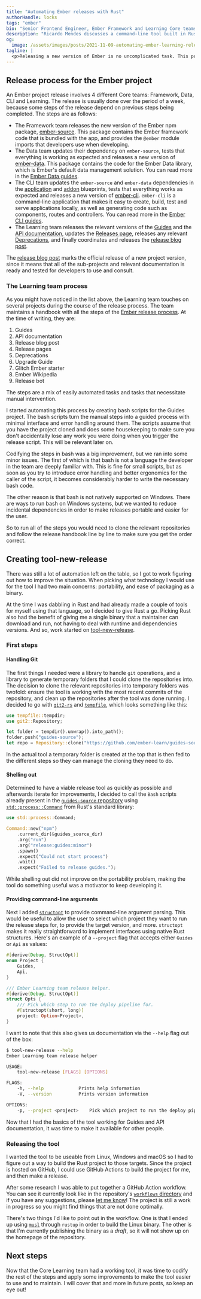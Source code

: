 ```yaml
---
title: "Automating Ember releases with Rust"
authorHandle: locks
tags: "ember"
bio: "Senior Frontend Engineer, Ember Framework and Learning Core teams member"
description: "Ricardo Mendes discusses a command-line tool built in Rust that automates the releases process for the Ember Core Learning Team"
og:
  image: /assets/images/posts/2021-11-09-automating-ember-learning-releases-with-rust/og-image.jpg
tagline: |
  <p>Releasing a new version of Ember is no uncomplicated task. This process involves several different core teams, who are responsible for several packages and resources between them. In this post, I will explain how I used Rust to build a tool that automates part of the Ember release process.</p>
---
```


## Release process for the Ember project

An Ember project release involves 4 different Core teams: Framework, Data, CLI and Learning. The release is usually done over the period of a week, because some steps of the release depend on previous steps being completed. The steps are as follows:

- The Framework team releases the new version of the Ember npm package, [ember-source](https://www.npmjs.com/package/ember-source). This package contains the Ember framework code that is bundled with the app, and provides the `@ember` module imports that developers use when developing.
- The Data team updates their dependency on `ember-source`, tests that everything is working as expected and releases a new version of [ember-data](https://www.npmjs.com/package/ember-data). This package contains the code for the Ember Data library, which is Ember's default data management solution. You can read more in the [Ember Data guides](https://guides.emberjs.com/release/models/).
- The CLI team updates the `ember-source` and `ember-data` dependencies in the [application](https://github.com/ember-cli/ember-cli/tree/master/blueprints/app) and [addon](https://github.com/ember-cli/ember-cli/tree/master/blueprints/addon) blueprints, tests that everything works as expected and releases a new version of [ember-cli](https://www.npmjs.com/package/ember-cli). `ember-cli` is a command-line application that makes it easy to create, build, test and serve applications locally, as well as generating code such as components, routes and controllers. You can read more in the [Ember CLI guides](https://cli.emberjs.com/release/).
- The Learning team releases the relevant versions of the [Guides](https://guides.emberjs.com/) and the [API documentation](https://api.emberjs.com/ember/release), updates the [Releases page](https://emberjs.com/releases/), releases any relevant [Deprecations](https://deprecations.emberjs.com/), and finally coordinates and releases the [release blog post](https://blog.emberjs.com/tag/releases).

The [release blog post](https://blog.emberjs.com/tag/releases) marks the official release of a new project version, since it means that all of the sub-projects and relevant documentation is ready and tested for developers to use and consult.

### The Learning team process

As you might have noticed in the list above, the Learning team touches on several projects during the course of the release process. The team maintains a handbook with all the steps of the [Ember release process](https://github.com/ember-learn/handbook/blob/main/ember-releases.md). At the time of writing, they are:

1. Guides
2. API documentation
3. Release blog post
4. Release pages
5. Deprecations
6. Upgrade Guide
7. Glitch Ember starter
8. Ember Wikipedia
9. Release bot

The steps are a mix of easily automated tasks and tasks that necessitate manual intervention.

I started automating this process by creating bash scripts for the Guides project. The bash scripts turn the manual steps into a guided process with minimal interface and error handling around them. The scripts assume that you have the project cloned and does some housekeeping to make sure you don't accidentally lose any work you were doing when you trigger the release script. This will be relevant later on.

Codifying the steps in bash was a big improvement, but we ran into some minor issues. The first of which is that bash is not a language the developer in the team are deeply familiar with. This is fine for small scripts, but as soon as you try to introduce error handling and better ergonomics for the caller of the script, it becomes considerably harder to write the necessary bash code.

The other reason is that bash is not natively supported on Windows. There are ways to run bash on Windows systems, but we wanted to reduce incidental dependencies in order to make releases portable and easier for the user.

So to run all of the steps you would need to clone the relevant repositories and follow the release handbook line by line to make sure you get the order correct.

## Creating tool-new-release

There was still a lot of automation left on the table, so I got to work figuring out how to improve the situation. When picking what technology I would use for the tool I had two main concerns: portability, and ease of packaging as a binary.

At the time I was dabbling in Rust and had already made a couple of tools for myself using that language, so I decided to give Rust a go. Picking Rust also had the benefit of giving me a single binary that a maintainer can download and run, not having to deal with runtime and dependencies versions. And so, work started on [tool-new-release](https://github.com/ember-learn/tool-new-release/).

### First steps

#### Handling Git

The first things I needed were a library to handle `git` operations, and a library to generate temporary folders that I could clone the repositories into. The decision to clone the relevant repositories into temporary folders was twofold: ensure the tool is working with the most recent commits of the repository, and clean up the repositories after the tool was done running. I decided to go with [`git2-rs`](https://docs.rs/git2/0.13.22/git2/) and [`tempfile`](https://docs.rs/tempfile/3.2.0/tempfile/), which looks something like this:

```rust
use tempfile::tempdir;
use git2::Repository;

let folder = tempdir().unwrap().into_path();
folder.push("guides-source");
let repo = Repository::clone("https://github.com/ember-learn/guides-source.git", &folder)?;
```

In the actual tool a temporary folder is created at the top that is then fed to the different steps so they can manage the cloning they need to do.

#### Shelling out

Determined to have a viable release tool as quickly as possible and afterwards iterate for improvements, I decided to call the `Bash` scripts already present in the [`guides-source` repository](https://github.com/ember-learn/guides-source/tree/5ec89c42179aa41cbb00a25ef9244e14977a0e72/scripts) using [`std::process::Command`](https://doc.rust-lang.org/std/process/struct.Command.html) from Rust's standard library:

```rust
use std::process::Command;

Command::new("npm")
    .current_dir(&guides_source_dir)
    .arg("run")
    .arg("release:guides:minor")
    .spawn()
    .expect("Could not start process")
    .wait()
    .expect("Failed to release guides.");
```

While shelling out did not improve on the portability problem, making the tool do something useful was a motivator to keep developing it.

#### Providing command-line arguments

Next I added [`structopt`](https://docs.rs/structopt/0.3.23/structopt/) to provide command-line argument parsing. This would be useful to allow the user to select which project they want to run the release steps for, to provide the target version, and more. `structopt` makes it really straightforward to implement interfaces using native Rust structures. Here's an example of a `--project` flag that accepts either `Guides` or `Api` as values:

```rust
#[derive(Debug, StructOpt)]
enum Project {
    Guides,
    Api,
}

/// Ember Learning team release helper.
#[derive(Debug, StructOpt)]
struct Opts {
    /// Pick which step to run the deploy pipeline for.
    #[structopt(short, long)]
    project: Option<Project>,
}
```

I want to note that this also gives us documentation via the `--help` flag out of the box:

```bash
$ tool-new-release --help
Ember Learning team release helper

USAGE:
    tool-new-release [FLAGS] [OPTIONS]

FLAGS:
    -h, --help             Prints help information
    -V, --version          Prints version information

OPTIONS:
    -p, --project <project>    Pick which project to run the deploy pipeline for [possible values: Guides, Api]
```

Now that I had the basics of the tool working for Guides and API documentation, it was time to make it available for other people.

### Releasing the tool

I wanted the tool to be useable from Linux, Windows and macOS so I had to figure out a way to build the Rust project to those targets. Since the project is hosted on GitHub, I could use GitHub Actions to build the project for me, and then make a release.

After some research I was able to put together a GitHub Action workflow. You can see it currently look like in the repository's [`workflows` directory](https://github.com/ember-learn/tool-new-release/tree/main/.github/workflows) and if you have any suggestions, please [let me know](https://twitter.com/locks)! The project is still a work in progress so you might find things that are not done optimally.

There's two things I'd like to point out in the workflow. One is that I ended up using [`musl`](https://musl.libc.org/) through `rustup` in order to build the Linux binary. The other is that I'm currently publishing the binary as a _draft_, so it will not show up on the homepage of the repository.

## Next steps

Now that the Core Learning team had a working tool, it was time to codify the rest of the steps and apply some improvements to make the tool easier to use and to maintain. I will cover that and more in future posts, so keep an eye out!
